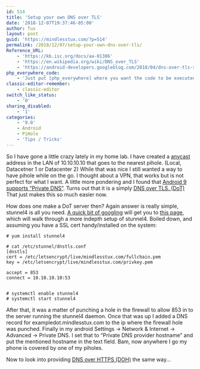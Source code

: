 ```yaml
---
id: 514
title: 'Setup your own DNS over TLS'
date: '2018-12-07T19:37:46-05:00'
author: Tux
layout: post
guid: 'https://mindlesstux.com/?p=514'
permalink: /2018/12/07/setup-your-own-dns-over-tls/
Reference_URL:
    - 'https://kb.isc.org/docs/aa-01386'
    - 'https://en.wikipedia.org/wiki/DNS_over_TLS'
    - 'https://android-developers.googleblog.com/2018/04/dns-over-tls-support-in-android-p.html'
php_everywhere_code:
    - 'Just put [php_everywhere] where you want the code to be executed.'
classic-editor-remember:
    - classic-editor
switch_like_status:
    - '0'
sharing_disabled:
    - '1'
categories:
    - '9.0'
    - Android
    - PiHole
    - 'Tips / Tricks'
---
```


So I have gone a little crazy lately in my home lab. I have created a [anycast](https://en.wikipedia.org/wiki/Anycast) address in the LAN of 10.10.10.10 that goes to the nearest pihole. (Local, Datacetner 1 or Datacenter 2) While that was nice I still wanted a way to have pihole while on the go. I thought about a VPN, that works but is not perfect for what I want. A little more pondering and I found that [Android 9 supports “Private DNS”](https://android-developers.googleblog.com/2018/04/dns-over-tls-support-in-android-p.html). Turns out that it is a simply [DNS over TLS. (DoT)](https://en.wikipedia.org/wiki/DNS_over_TLS) That just makes this so much easier now.

How does one make a DoT server then? Again answer is really simple, stunnel4 is all you need. [A quick bit of googling](http://lmgtfy.com/?q=dns+over+tls+stunnel) will get you to [this page](https://kb.isc.org/docs/aa-01386), which will walk through a more indepth setup of stunnel4. Boiled down, and assuming you have a SSL cert handy/installed on the system:

```
# yum install stunnel4

# cat /etc/stunnel/dnstls.conf
[dnstls]
cert = /etc/letsencrypt/live/mindlesstux.com/fullchain.pem
key = /etc/letsencrypt/live/mindlesstux.com/privkey.pem

accept = 853
connect = 10.10.10.10:53


# systemctl enable stunnel4
# systemctl start stunnel4
```

After that, it was a matter of punching a hole in the firewall to allow 853 in to the server running the stunnel4 daemon. Once that was up I added a DNS record for exampledot.mindlesstux.com to the ip where the firewall hole was punched. Finally in my android Settings -&gt; Network &amp; Internet -&gt; Advanced -&gt; Private DNS. I set that to “Private DNS provider hostname” and put the mentioned hostname in the text field. Bam, now anywhere I go my phone is covered by one of my piholes.

Now to look into providing [DNS over HTTPS (DOH)](https://en.wikipedia.org/wiki/DNS_over_HTTPS) the same way…